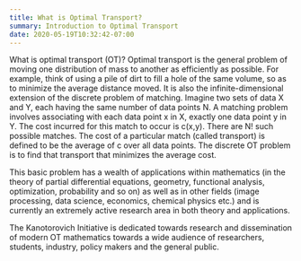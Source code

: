 ```yaml
---
title: What is Optimal Transport?
summary: Introduction to Optimal Transport
date: 2020-05-19T10:32:42-07:00
---
```


What is optimal transport (OT)? Optimal transport is the general problem of moving
one distribution of mass to another as efficiently as possible. For example,
think of using a pile of dirt to fill a hole of the same volume, so as to minimize the average distance moved. It is also the infinite-dimensional extension of the discrete problem of matching. Imagine two sets of data X and Y, each having the same number of data points N. A matching problem involves associating with each data point x in X, exactly one data point y in Y. The cost incurred for this match to occur is c(x,y). There are N! such possible matches. The cost of a particular match (called transport) is defined to be the average of c over all data points. The discrete OT problem is to find that transport that minimizes the average cost. 


This basic problem has a wealth of applications within mathematics (in the theory of partial differential equations, geometry, functional analysis, optimization, probability and so on) as well as in other fields (image processing, data science, economics, chemical physics etc.) and is currently an extremely active research area in both theory and applications. 

The Kanotorovich Initiative is dedicated towards research and dissemination of modern OT mathematics towards a wide audience of researchers, students, industry, policy makers and the general public. 

